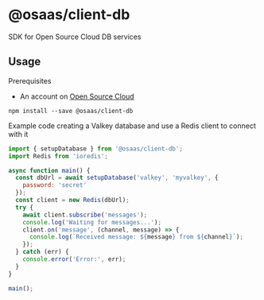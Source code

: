 # @osaas/client-db

SDK for Open Source Cloud DB services

## Usage

Prerequisites

- An account on [Open Source Cloud](www.osaas.io)

```
npm install --save @osaas/client-db
```

Example code creating a Valkey database and use a Redis client to connect with it

```javascript
import { setupDatabase } from '@osaas/client-db';
import Redis from 'ioredis';

async function main() {
  const dbUrl = await setupDatabase('valkey', 'myvalkey', {
    password: 'secret'
  });
  const client = new Redis(dbUrl);
  try {
    await client.subscribe('messages');
    console.log('Waiting for messages...');
    client.on('message', (channel, message) => {
      console.log(`Received message: ${message} from ${channel}`);
    });
  } catch (err) {
    console.error('Error:', err);
  }
}

main();
```

